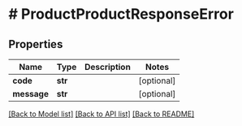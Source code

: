 # # ProductProductResponseError


## Properties 


Name | Type | Description | Notes
------------ | ------------- | ------------- | -------------
**code**| **str** |   | [optional]
**message**| **str** |   | [optional]


[[Back to Model list]](../../README.md#models) [[Back to API list]](../../README.md#endpoints) [[Back to README]](../../README.md)

